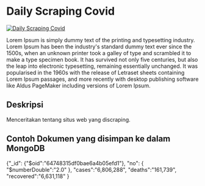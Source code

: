 # Daily Scraping Covid

[![Daily Scraping Covid](https://github.com/sta1562/mongo-covid/actions/workflows/covid-scrape.yml/badge.svg)](https://github.com/sta1562/mongo-covid/actions/workflows/covid-scrape.yml)

Lorem Ipsum is simply dummy text of the printing and typesetting industry. Lorem Ipsum has been the industry's standard dummy text ever since the 1500s, when an unknown printer took a galley of type and scrambled it to make a type specimen book. It has survived not only five centuries, but also the leap into electronic typesetting, remaining essentially unchanged. It was popularised in the 1960s with the release of Letraset sheets containing Lorem Ipsum passages, and more recently with desktop publishing software like Aldus PageMaker including versions of Lorem Ipsum.

## Deskripsi 

Menceritakan tentang situs web yang discraping.


## Contoh Dokumen yang disimpan ke dalam MongoDB

{"_id":
  {"$oid":"64748315df0bae6a4b05efd1"},
  "no": {
    "$numberDouble":"2.0"
  },
  "cases":"6,806,288",
  "deaths":"161,739",
  "recovered":"6,631,118"
}
